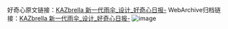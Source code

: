 好奇心原文链接：[KAZbrella 新一代雨伞_设计_好奇心日报-](https://www.qdaily.com/articles/8908.html)
WebArchive归档链接：[KAZbrella 新一代雨伞_设计_好奇心日报-](http://web.archive.org/web/20190623153641/https://www.qdaily.com/articles/8908.html)
![image](http://ww3.sinaimg.cn/large/007d5XDply1g3ve0ifc1yj30u0340dq2)